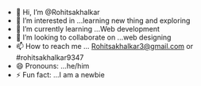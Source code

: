 - 👋 Hi, I’m @Rohitsakhalkar
- 👀 I’m interested in ...learning new thing and exploring
- 🌱 I’m currently learning ...Web development
- 💞️ I’m looking to collaborate on ...web designing
- 📫 How to reach me ... Rohitsakhalkar3@gmail.com or #rohitsakhalkar9347
- 😄 Pronouns: ...he/him
- ⚡ Fun fact: ...I am a newbie  

<!---
Rohitsakhalkar/Rohitsakhalkar is a ✨ special ✨ repository because its `README.md` (this file) appears on your GitHub profile.
You can click the Preview link to take a look at your changes.
--->
